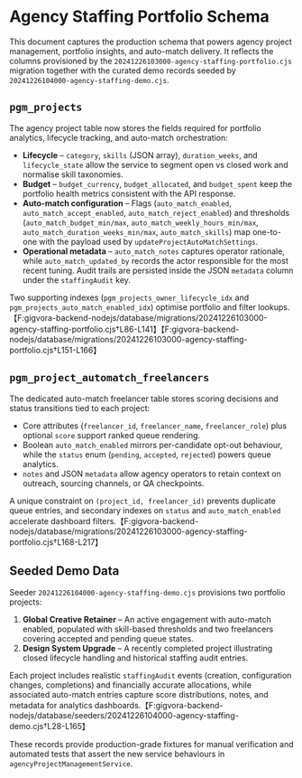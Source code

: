 # Agency Staffing Portfolio Schema

This document captures the production schema that powers agency project management, portfolio insights, and auto-match delivery. It reflects the columns provisioned by the `20241226103000-agency-staffing-portfolio.cjs` migration together with the curated demo records seeded by `20241226104000-agency-staffing-demo.cjs`.

## `pgm_projects`

The agency project table now stores the fields required for portfolio analytics, lifecycle tracking, and auto-match orchestration:

- **Lifecycle** – `category`, `skills` (JSON array), `duration_weeks`, and `lifecycle_state` allow the service to segment open vs closed work and normalise skill taxonomies.
- **Budget** – `budget_currency`, `budget_allocated`, and `budget_spent` keep the portfolio health metrics consistent with the API response.
- **Auto-match configuration** – Flags (`auto_match_enabled`, `auto_match_accept_enabled`, `auto_match_reject_enabled`) and thresholds (`auto_match_budget_min/max`, `auto_match_weekly_hours_min/max`, `auto_match_duration_weeks_min/max`, `auto_match_skills`) map one-to-one with the payload used by `updateProjectAutoMatchSettings`.
- **Operational metadata** – `auto_match_notes` captures operator rationale, while `auto_match_updated_by` records the actor responsible for the most recent tuning. Audit trails are persisted inside the JSON `metadata` column under the `staffingAudit` key.

Two supporting indexes (`pgm_projects_owner_lifecycle_idx` and `pgm_projects_auto_match_enabled_idx`) optimise portfolio and filter lookups.【F:gigvora-backend-nodejs/database/migrations/20241226103000-agency-staffing-portfolio.cjs†L86-L141】【F:gigvora-backend-nodejs/database/migrations/20241226103000-agency-staffing-portfolio.cjs†L151-L166】

## `pgm_project_automatch_freelancers`

The dedicated auto-match freelancer table stores scoring decisions and status transitions tied to each project:

- Core attributes (`freelancer_id`, `freelancer_name`, `freelancer_role`) plus optional `score` support ranked queue rendering.
- Boolean `auto_match_enabled` mirrors per-candidate opt-out behaviour, while the `status` enum (`pending`, `accepted`, `rejected`) powers queue analytics.
- `notes` and JSON `metadata` allow agency operators to retain context on outreach, sourcing channels, or QA checkpoints.

A unique constraint on `(project_id, freelancer_id)` prevents duplicate queue entries, and secondary indexes on `status` and `auto_match_enabled` accelerate dashboard filters.【F:gigvora-backend-nodejs/database/migrations/20241226103000-agency-staffing-portfolio.cjs†L168-L217】

## Seeded Demo Data

Seeder `20241226104000-agency-staffing-demo.cjs` provisions two portfolio projects:

1. **Global Creative Retainer** – An active engagement with auto-match enabled, populated with skill-based thresholds and two freelancers covering accepted and pending queue states.
2. **Design System Upgrade** – A recently completed project illustrating closed lifecycle handling and historical staffing audit entries.

Each project includes realistic `staffingAudit` events (creation, configuration changes, completions) and financially accurate allocations, while associated auto-match entries capture score distributions, notes, and metadata for analytics dashboards.【F:gigvora-backend-nodejs/database/seeders/20241226104000-agency-staffing-demo.cjs†L28-L165】

These records provide production-grade fixtures for manual verification and automated tests that assert the new service behaviours in `agencyProjectManagementService`.
